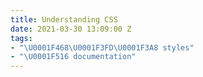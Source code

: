 ```yaml
---
title: Understanding CSS
date: 2021-03-30 13:09:00 Z
tags:
- "\U0001F468\U0001F3FD‍\U0001F3A8 styles"
- "\U0001F516 documentation"
---
```


